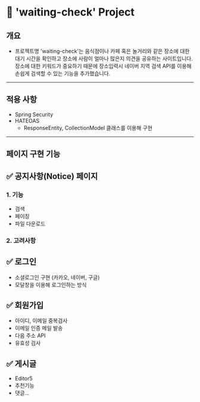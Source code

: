 # 📌 'waiting-check' Project

## 개요

* 프로젝트명 'waiting-check'는 음식점이나 카페 혹은 놀거리와 같은 장소에 대한 대기 시간을 확인하고 장소에 사람이 얼마나 많은지 의견을 공유하는 사이트입니다. 장소에 대한 키워드가 중요하기 때문에 장소입력시 네이버 지역 검색 API를 이용해 손쉽게 검색할 수 있는 기능을 추가했습니다.

***

## 적용 사항
* Spring Security
* HATEOAS
  * ResponseEntity, CollectionModel 클래스를 이용해 구현

***

## 페이지 구현 기능

## ✅ 공지사항(Notice) 페이지 

### 1. 기능
* 검색
* 페이징
* 파일 다운로드

### 2. 고려사항

## ✅ 로그인
* 소셜로그인 구현 (카카오, 네이버, 구글)
* 모달창을 이용해 로그인하는 방식

## ✅ 회원가입
* 아이디, 이메일 중복검사
* 이메일 인증 메일 발송
* 다음 주소 API
* 유효성 검사

## ✅ 게시글
* Editor5  
* 추천기능
* 댓글...









